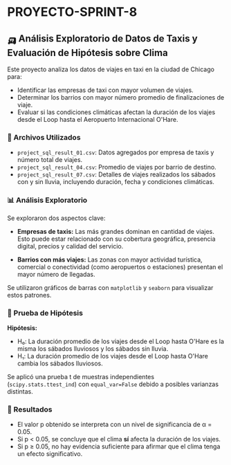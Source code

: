 # PROYECTO-SPRINT-8


## 🛺 Análisis Exploratorio de Datos de Taxis y Evaluación de Hipótesis sobre Clima

Este proyecto analiza los datos de viajes en taxi en la ciudad de Chicago para:

* Identificar las empresas de taxi con mayor volumen de viajes.
* Determinar los barrios con mayor número promedio de finalizaciones de viaje.
* Evaluar si las condiciones climáticas afectan la duración de los viajes desde el Loop hasta el Aeropuerto Internacional O'Hare.

### 📁 Archivos Utilizados

* `project_sql_result_01.csv`: Datos agregados por empresa de taxis y número total de viajes.
* `project_sql_result_04.csv`: Promedio de viajes por barrio de destino.
* `project_sql_result_07.csv`: Detalles de viajes realizados los sábados con y sin lluvia, incluyendo duración, fecha y condiciones climáticas.

### 📊 Análisis Exploratorio

Se exploraron dos aspectos clave:

* **Empresas de taxis:** Las más grandes dominan en cantidad de viajes. Esto puede estar relacionado con su cobertura geográfica, presencia digital, precios y calidad del servicio.

* **Barrios con más viajes:** Las zonas con mayor actividad turística, comercial o conectividad (como aeropuertos o estaciones) presentan el mayor número de llegadas.

Se utilizaron gráficos de barras con `matplotlib` y `seaborn` para visualizar estos patrones.

### 🧪 Prueba de Hipótesis

**Hipótesis:**

* H₀: La duración promedio de los viajes desde el Loop hasta O'Hare es la misma los sábados lluviosos y los sábados sin lluvia.
* H₁: La duración promedio de los viajes desde el Loop hasta O'Hare cambia los sábados lluviosos.

Se aplicó una prueba t de muestras independientes (`scipy.stats.ttest_ind`) con `equal_var=False` debido a posibles varianzas distintas.

### 📌 Resultados

* El valor p obtenido se interpreta con un nivel de significancia de α = 0.05.
* Si p < 0.05, se concluye que el clima **sí** afecta la duración de los viajes.
* Si p ≥ 0.05, no hay evidencia suficiente para afirmar que el clima tenga un efecto significativo.

